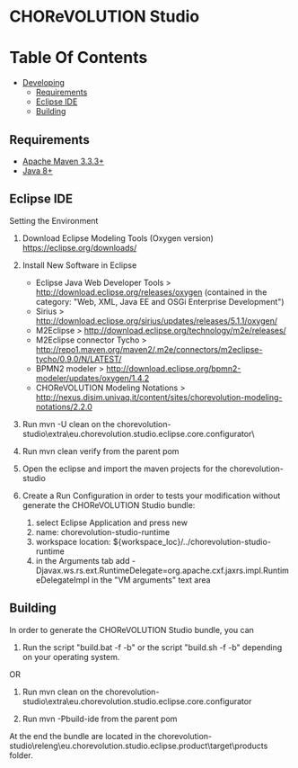 # CHOReVOLUTION Studio


# Table Of Contents
* [Developing](#developing)
   * [Requirements](#requirements)
   * [Eclipse IDE](#eclipseIDE)
   * [Building](#building)

## Requirements

* [Apache Maven 3.3.3+](https://maven.apache.org/install.html)
* [Java 8+](http://www.oracle.com/technetwork/java/javase/downloads/jdk8-downloads-2133151.html)

## Eclipse IDE
Setting the Environment

1) Download Eclipse Modeling Tools (Oxygen version) https://eclipse.org/downloads/

2) Install New Software in Eclipse
	- Eclipse Java Web Developer Tools > http://download.eclipse.org/releases/oxygen (contained in the category: "Web, XML, Java EE and OSGi Enterprise Development")
	- Sirius > http://download.eclipse.org/sirius/updates/releases/5.1.1/oxygen/
	- M2Eclipse > http://download.eclipse.org/technology/m2e/releases/
	- M2Eclipse connector Tycho > http://repo1.maven.org/maven2/.m2e/connectors/m2eclipse-tycho/0.9.0/N/LATEST/
	- BPMN2 modeler > http://download.eclipse.org/bpmn2-modeler/updates/oxygen/1.4.2
	- CHOReVOLUTION Modeling Notations > http://nexus.disim.univaq.it/content/sites/chorevolution-modeling-notations/2.2.0

3) Run mvn -U clean on the chorevolution-studio\extra\eu.chorevolution.studio.eclipse.core.configurator\

4) Run mvn clean verify from the parent pom

5) Open the eclipse and import the maven projects for the chorevolution-studio

6) Create a Run Configuration in order to tests your modification without generate the CHOReVOLUTION Studio bundle:
	1) select Eclipse Application and press new
	2) name: chorevolution-studio-runtime
	3) workspace location: ${workspace_loc}/../chorevolution-studio-runtime
	4) in the Arguments tab add -Djavax.ws.rs.ext.RuntimeDelegate=org.apache.cxf.jaxrs.impl.RuntimeDelegateImpl in the "VM arguments" text area


## Building
In order to generate the CHOReVOLUTION Studio bundle, you can 

1) Run the script "build.bat -f -b" or the script "build.sh -f -b" depending on your operating system.

OR

1) Run mvn clean on the chorevolution-studio\extra\eu.chorevolution.studio.eclipse.core.configurator

2) Run mvn -Pbuild-ide from the parent pom 

At the end the bundle are located in the chorevolution-studio\releng\eu.chorevolution.studio.eclipse.product\target\products folder.
